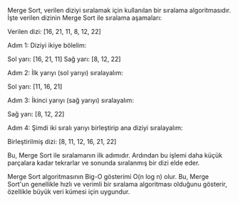 Merge Sort, verilen diziyi sıralamak için kullanılan bir sıralama algoritmasıdır. İşte verilen dizinin Merge Sort ile sıralama aşamaları:

Verilen dizi: [16, 21, 11, 8, 12, 22]

Adım 1: Diziyi ikiye bölelim:

Sol yarı: [16, 21, 11]
Sağ yarı: [8, 12, 22]

Adım 2: İlk yarıyı (sol yarıyı) sıralayalım:

Sol yarı: [11, 16, 21]

Adım 3: İkinci yarıyı (sağ yarıyı) sıralayalım:

Sağ yarı: [8, 12, 22]

Adım 4: Şimdi iki sıralı yarıyı birleştirip ana diziyi sıralayalım:

Birleştirilmiş dizi: [8, 11, 12, 16, 21, 22]

Bu, Merge Sort ile sıralamanın ilk adımıdır. Ardından bu işlemi daha küçük parçalara kadar tekrarlar ve sonunda sıralanmış bir dizi elde eder.

Merge Sort algoritmasının Big-O gösterimi O(n log n) olur. Bu, Merge Sort'un genellikle hızlı ve verimli bir sıralama algoritması olduğunu gösterir, özellikle büyük veri kümesi için uygundur.